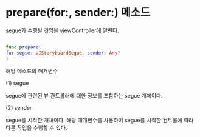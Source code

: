 prepare(for:, sender:) 메소드 
===

segue가 수행될 것임을 viewController에 알린다. 

```swift

func prepare(
for segue: UIStoryboardSegue, sender: Any?
)

````

해당 메소드의 매개변수   

(1) segue

segue에 관련된 뷰 컨트롤러에 대한 정보를 포함하는 segue 개체이다. 

(2) sender    

segue를 시작한 개체이다. 해당 매개변수를 사용하여 segue를 시작한 컨트롤에 따라 다른 작업을 수행할 수 있다.   

